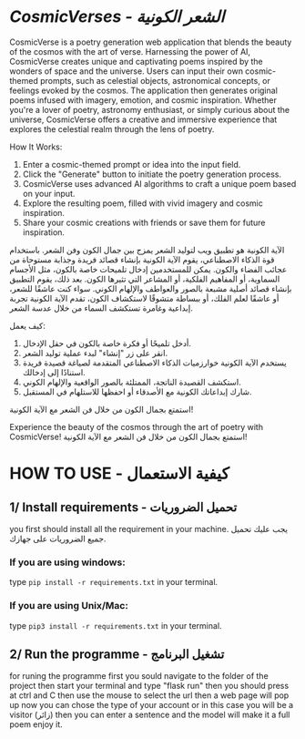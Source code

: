
# ___CosmicVerses - الشعر الكونية___

CosmicVerse is a poetry generation web application that blends the beauty of the cosmos with the art of verse. Harnessing the power of AI, CosmicVerse creates unique and captivating poems inspired by the wonders of space and the universe. Users can input their own cosmic-themed prompts, such as celestial objects, astronomical concepts, or feelings evoked by the cosmos. The application then generates original poems infused with imagery, emotion, and cosmic inspiration. Whether you're a lover of poetry, astronomy enthusiast, or simply curious about the universe, CosmicVerse offers a creative and immersive experience that explores the celestial realm through the lens of poetry.

How It Works:
1. Enter a cosmic-themed prompt or idea into the input field.
2. Click the "Generate" button to initiate the poetry generation process.
3. CosmicVerse uses advanced AI algorithms to craft a unique poem based on your input.
4. Explore the resulting poem, filled with vivid imagery and cosmic inspiration.
5. Share your cosmic creations with friends or save them for future inspiration.

الآية الكونية هو تطبيق ويب لتوليد الشعر يمزج بين جمال الكون وفن الشعر. باستخدام قوة الذكاء الاصطناعي، يقوم الآية الكونية بإنشاء قصائد فريدة وجذابة مستوحاة من عجائب الفضاء والكون. يمكن للمستخدمين إدخال تلميحات خاصة بالكون، مثل الأجسام السماوية، أو المفاهيم الفلكية، أو المشاعر التي تثيرها الكون. بعد ذلك، يقوم التطبيق بإنشاء قصائد أصلية مشبعة بالصور والعواطف والإلهام الكوني. سواء كنت عاشقًا للشعر، أو عاشقًا لعلم الفلك، أو ببساطة متشوقًا لاستكشاف الكون، تقدم الآية الكونية تجربة إبداعية وغامرة تستكشف السماء من خلال عدسة الشعر.

كيف يعمل:
1. أدخل تلميحًا أو فكرة خاصة بالكون في حقل الإدخال.
2. انقر على زر "إنشاء" لبدء عملية توليد الشعر.
3. يستخدم الآية الكونية خوارزميات الذكاء الاصطناعي المتقدمة لصياغة قصيدة فريدة استنادًا إلى إدخالك.
4. استكشف القصيدة الناتجة، الممتلئة بالصور الواقعية والإلهام الكوني.
5. شارك إبداعاتك الكونية مع الأصدقاء أو احفظها للاستلهام في المستقبل.

استمتع بجمال الكون من خلال فن الشعر مع الآية الكونية!


Experience the beauty of the cosmos through the art of poetry with CosmicVerse! استمتع بجمال الكون من خلال فن الشعر مع الآية الكونية!

# __HOW TO USE - كيفية الاستعمال__

##  1/ Install requirements - تحميل الضروريات
you first should install all the requirement in your machine.
يجب عليك تحميل جميع الضروريات على جهازك.
### If you are using windows:
type ``pip install -r requirements.txt`` in your terminal.

### If you are using Unix/Mac:
type ``pip3 install -r requirements.txt`` in your terminal.

##  2/ Run the programme - تشغيل البرنامج
for runing the programme first you sould navigate to the folder of the project then start your terminal and type "flask run" then you should press at ctrl and C then use the mouse to select the url then a web page will pop up
now you can chose the type of your account or in this case you will be a visitor (زائر) then you can enter a sentence and the model will make it a full poem enjoy it.


